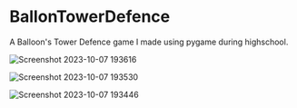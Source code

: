 # BallonTowerDefence
A Balloon's Tower Defence game I made using pygame during highschool. 

![Screenshot 2023-10-07 193616](https://github.com/ryankorsrud/BallonTowerDefence/assets/119464090/1004cfb1-8549-4f62-858f-0cce8e988f18)

![Screenshot 2023-10-07 193530](https://github.com/ryankorsrud/BallonTowerDefence/assets/119464090/53143bf5-8279-4f65-ac8e-648d24bd9df6)

![Screenshot 2023-10-07 193446](https://github.com/ryankorsrud/BallonTowerDefence/assets/119464090/4cbf31ea-a39f-4a53-8e8b-54e2282a48e2)
